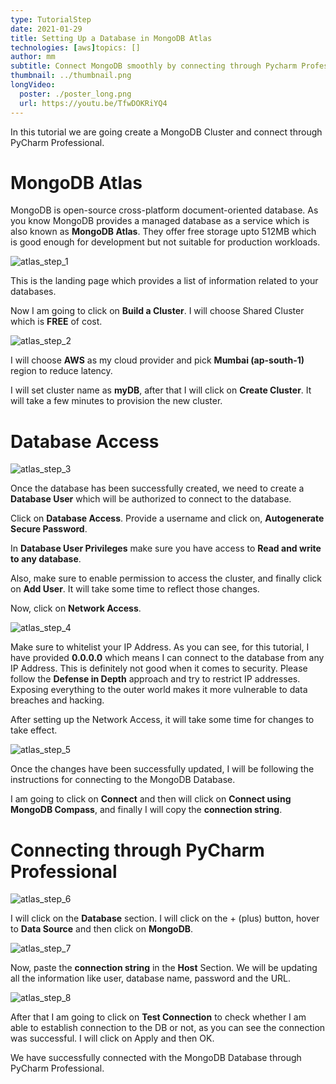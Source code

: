 ```yaml
---
type: TutorialStep
date: 2021-01-29
title: Setting Up a Database in MongoDB Atlas
technologies: [aws]topics: []
author: mm
subtitle: Connect MongoDB smoothly by connecting through Pycharm Professional to explore the database GUI.
thumbnail: ../thumbnail.png
longVideo:
  poster: ./poster_long.png
  url: https://youtu.be/TfwDOKRiYQ4
---
```


In this tutorial we are going create a MongoDB Cluster and connect through PyCharm Professional.

# MongoDB Atlas

MongoDB is open-source cross-platform document-oriented database. As you know 
MongoDB provides a managed database as a service which is also known as **MongoDB Atlas**.
They offer free storage upto 512MB which is good enough for development but not suitable for 
production workloads.

![atlas_step_1](steps/step1.png)

This is the landing page which provides a list of information related to your databases.


Now I am going to click on **Build a Cluster**. I will choose Shared Cluster which is **FREE** of cost.


![atlas_step_2](steps/step2.png)

I will choose **AWS** as my cloud provider and pick **Mumbai (ap-south-1)** region to reduce latency.

I will set cluster name as **myDB**, after that I will click on **Create Cluster**.
It will take a few minutes to provision the new cluster.

# Database Access

![atlas_step_3](steps/step3.png)

Once the database has been successfully created, 
we need to create a **Database User** which will be authorized
to connect to the database.


Click on **Database Access**. Provide a username and click on, **Autogenerate Secure Password**.

In **Database User Privileges** make sure you have access to **Read and write to any database**.

Also, make sure to enable permission to access the cluster, and finally click on **Add User**. It will take some time to reflect those changes.

Now, click on **Network Access**.

![atlas_step_4](steps/step4.png)

Make sure to whitelist your IP Address. As you can see, for this tutorial, I have provided **0.0.0.0** which means I can connect to the database from 
any IP Address. This is definitely not good when it comes to security. Please follow the **Defense in Depth** approach and try to restrict IP addresses. 
Exposing everything to the outer world makes it more vulnerable to data breaches and hacking. 

After setting up the Network Access, it will take some time for changes to take effect.


![atlas_step_5](steps/step5.png)

Once the changes have been successfully updated, I will be following the instructions
for connecting to the MongoDB Database.

I am going to click on **Connect** and then will click on **Connect using MongoDB Compass**, 
and finally I will copy the **connection string**.


# Connecting through PyCharm Professional


![atlas_step_6](steps/step6.png)

I will click on the **Database** section. I will click on the + (plus) button,  hover to **Data Source** and then click on **MongoDB**.

![atlas_step_7](steps/step7.png)

Now, paste the **connection string** in the **Host** Section. 
We will be updating all the information like user, database name, password and the URL.

![atlas_step_8](steps/step8.png)


After that I am going to click on **Test Connection** to check whether 
I am able to establish connection to the DB or not, as you can see the connection was successful. I will click on Apply and then OK.

We have successfully connected with the MongoDB Database through PyCharm Professional. 












